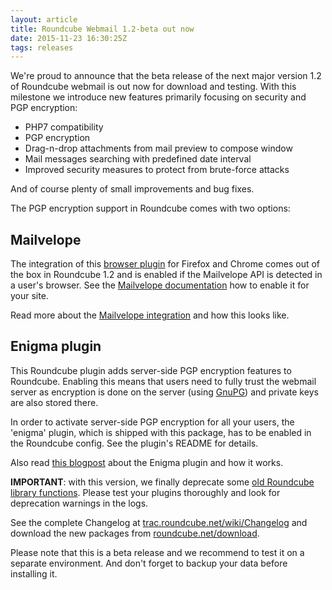 ```yaml
---
layout: article
title: Roundcube Webmail 1.2-beta out now
date: 2015-11-23 16:30:25Z
tags: releases
---
```

We're proud to announce that the beta release of the next major version 1.2 of 
Roundcube webmail is out now for download and testing. With this milestone 
we introduce new features primarily focusing on security and PGP encryption:

* PHP7 compatibility
* PGP encryption
* Drag-n-drop attachments from mail preview to compose window
* Mail messages searching with predefined date interval
* Improved security measures to protect from brute-force attacks

And of course plenty of small improvements and bug fixes.

The PGP encryption support in Roundcube comes with two options:

## Mailvelope

The integration of this [browser plugin]((https://www.mailvelope.com)) for Firefox 
and Chrome comes  out of the box in Roundcube 1.2 and is enabled if the Mailvelope 
API is detected in a user's browser. See the [Mailvelope documentation](https://www.mailvelope.com/en/help#watchlist) 
how to enable it for your site.

Read more about the [Mailvelope integration](https://kolabian.wordpress.com/2015/10/10/mailvelope-integration-pgp-encryption/) 
and how this looks like.

## Enigma plugin

This Roundcube plugin adds server-side PGP encryption features to Roundcube. Enabling this 
means that users need to fully trust the webmail server as encryption is done on the server 
(using [GnuPG](https://gnupg.org)) and private keys are also stored there.

In order to activate server-side PGP encryption for all your users, the 'enigma'
plugin, which is shipped with this package, has to be enabled in the Roundcube config.
See the plugin's README for details.

Also read [this blogpost](https://kolabian.wordpress.com/2015/10/13/enigma-plugin-pgp-encryption/) 
about the Enigma plugin and how it works.

**IMPORTANT**: with this version, we finally deprecate some [old Roundcube library functions](https://github.com/roundcube/roundcubemail/blob/master/program/include/bc.php).
Please test your plugins thoroughly and look for deprecation warnings in the logs.

See the complete Changelog at [trac.roundcube.net/wiki/Changelog](http://trac.roundcube.net/wiki/Changelog) 
and download the new packages from  [roundcube.net/download](http://roundcube.net/download). 

Please note that this is a beta release and we recommend to test it on a
separate environment. And don't forget to backup your data before installing it.
